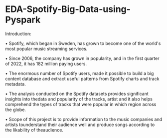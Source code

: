 # EDA-Spotify-Big-Data-using-Pyspark

Introduction: 

• Spotify, which began in Sweden, has grown to become one of the world's most
popular music streaming services.

• Since 2006, the company has grown in popularity, and in the first quarter of 2022, it
has 182 million paying users. 

• The enormous number of Spotify users, made it possible to build a big content
database and extract useful patterns from Spotify charts and track metadata. 

• The analysis conducted on the Spotify datasets provides significant insights into thedata and popularity of the tracks, artist and it also helps comprehend the types of
tracks that were popular in which region across the globe. 

• Scope of this project is to provide information to the music companies and artists tounderstand their audience well and produce songs according to the likability of theaudience.
